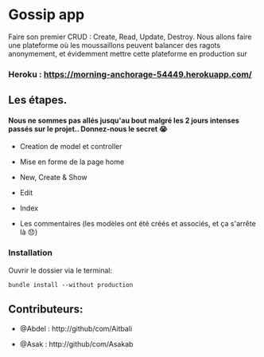 # Gossip app

Faire son premier CRUD : Create, Read, Update, Destroy. Nous allons faire une plateforme où les moussaillons peuvent balancer des ragots anonymement, et évidemment mettre cette plateforme en production sur 
### Heroku : https://morning-anchorage-54449.herokuapp.com/

## Les étapes. 

#### Nous ne sommes pas allés jusqu'au bout malgré les 2 jours intenses passés sur le projet.. Donnez-nous le secret 😭 

* Creation de model et controller

* Mise en forme de la page home

* New, Create & Show

* Edit

* Index

* Les commentaires (les modèles ont été créés et associés, et ça s'arrête là 😞)

### Installation

Ouvrir le dossier via le terminal:

```
bundle install --without production
```






## Contributeurs:


* @Abdel : http://github/com/Aitbali

* @Asak : http://github/com/Asakab
